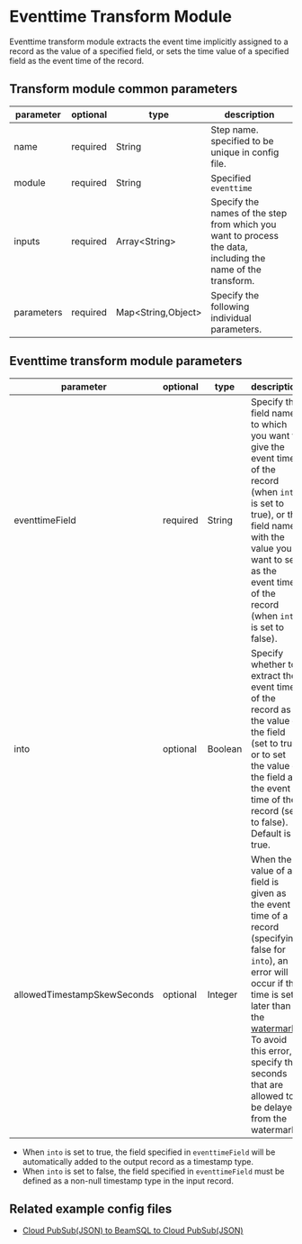 # Eventtime Transform Module

Eventtime transform module extracts the event time implicitly assigned to a record as the value of a specified field, or sets the time value of a specified field as the event time of the record.

## Transform module common parameters

| parameter | optional | type | description |
| --- | --- | --- | --- |
| name | required | String | Step name. specified to be unique in config file. |
| module | required | String | Specified `eventtime` |
| inputs | required | Array<String\> | Specify the names of the step from which you want to process the data, including the name of the transform. |
| parameters | required | Map<String,Object\> | Specify the following individual parameters. |

## Eventtime transform module parameters

| parameter | optional | type | description |
| --- | --- | --- | --- |
| eventtimeField | required | String | Specify the field name to which you want to give the event time of the record (when `into` is set to true), or the field name with the value you want to set as the event time of the record (when `into` is set to false). |
| into | optional | Boolean | Specify whether to extract the event time of the record as the value of the field (set to true) or to set the value of the field as the event time of the record (set to false). Default is true. |
| allowedTimestampSkewSeconds | optional | Integer | When the value of a field is given as the event time of a record (specifying false for `into`), an error will occur if the time is set later than the [watermark](https://beam.apache.org/documentation/programming-guide/#watermarks-and-late-data). To avoid this error, specify the seconds that are allowed to be delayed from the watermark. |

* When `into` is set to true, the field specified in `eventtimeField` will be automatically added to the output record as a timestamp type.
* When `into` is set to false, the field specified in `eventtimeField` must be defined as a non-null timestamp type in the input record.

## Related example config files

* [Cloud PubSub(JSON) to BeamSQL to Cloud PubSub(JSON)](../../../../examples/pubsub-to-beamsql-to-pubsub.json)
